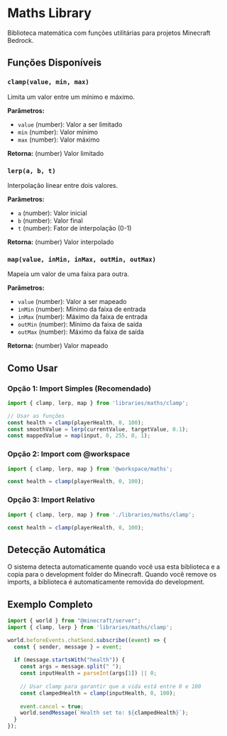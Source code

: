 # Maths Library

Biblioteca matemática com funções utilitárias para projetos Minecraft Bedrock.

## Funções Disponíveis

### `clamp(value, min, max)`
Limita um valor entre um mínimo e máximo.

**Parâmetros:**
- `value` (number): Valor a ser limitado
- `min` (number): Valor mínimo
- `max` (number): Valor máximo

**Retorna:** (number) Valor limitado

### `lerp(a, b, t)`
Interpolação linear entre dois valores.

**Parâmetros:**
- `a` (number): Valor inicial
- `b` (number): Valor final
- `t` (number): Fator de interpolação (0-1)

**Retorna:** (number) Valor interpolado

### `map(value, inMin, inMax, outMin, outMax)`
Mapeia um valor de uma faixa para outra.

**Parâmetros:**
- `value` (number): Valor a ser mapeado
- `inMin` (number): Mínimo da faixa de entrada
- `inMax` (number): Máximo da faixa de entrada
- `outMin` (number): Mínimo da faixa de saída
- `outMax` (number): Máximo da faixa de saída

**Retorna:** (number) Valor mapeado

## Como Usar

### Opção 1: Import Simples (Recomendado)
```javascript
import { clamp, lerp, map } from 'libraries/maths/clamp';

// Usar as funções
const health = clamp(playerHealth, 0, 100);
const smoothValue = lerp(currentValue, targetValue, 0.1);
const mappedValue = map(input, 0, 255, 0, 1);
```

### Opção 2: Import com @workspace
```javascript
import { clamp, lerp, map } from '@workspace/maths';

const health = clamp(playerHealth, 0, 100);
```

### Opção 3: Import Relativo
```javascript
import { clamp, lerp, map } from './libraries/maths/clamp';

const health = clamp(playerHealth, 0, 100);
```

## Detecção Automática

O sistema detecta automaticamente quando você usa esta biblioteca e a copia para o development folder do Minecraft. Quando você remove os imports, a biblioteca é automaticamente removida do development.

## Exemplo Completo

```typescript
import { world } from "@minecraft/server";
import { clamp, lerp } from 'libraries/maths/clamp';

world.beforeEvents.chatSend.subscribe((event) => {
  const { sender, message } = event;
  
  if (message.startsWith("health")) {
    const args = message.split(" ");
    const inputHealth = parseInt(args[1]) || 0;
    
    // Usar clamp para garantir que a vida está entre 0 e 100
    const clampedHealth = clamp(inputHealth, 0, 100);
    
    event.cancel = true;
    world.sendMessage(`Health set to: ${clampedHealth}`);
  }
});
